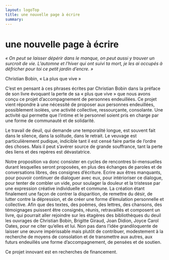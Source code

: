 ```yaml
---
layout: logoTop
title: une nouvelle page à écrire
summary:
---
```

<h1>une nouvelle page à écrire</h1>
<div class="quote">
    <em>«&nbsp;On peut se laisser dépérir dans le manque, on peut aussi y trouver un surcroit de vie. 
L’automne et l’hiver qui ont suivi ta mort, je les ai occupés à défricher pour toi ce petit jardin d’encre.&nbsp;»</em>
<p class="cite">Christian Bobin, «&nbsp;La plus que vive&nbsp;»
</p>

<p class="intro-text">
C’est en pensant à ces phrases écrites par Christian Bobin dans la préface de son livre évoquant la perte de sa «&nbsp;plus que vive&nbsp;» que nous avons conçu ce projet d’accompagnement de personnes endeuillées. 
Ce projet vient répondre à une nécessité de proposer aux personnes endeuillées, possiblement isolées, une activité collective, ressourçante, consolante. Une activité qui permette que l’intime et le personnel soient pris en charge par une forme de communauté et de solidarité.</p>
<p class="intro-text">
Le travail de deuil, qui demande une temporalité longue, est souvent fait dans le silence, dans la solitude, dans le retrait. Le veuvage est particulièrement pudique, indicible tant il est censé faire partie de l’ordre des choses. Mais il peut s’avérer source de grande souffrance, tant la perte des liens et des repères est dévastatrice.</p>
<p class="intro-text">
Notre proposition va donc consister en cycles de rencontres bi-mensuelles durant lesquelles seront proposées, en plus des échanges de paroles et de conversations libres, des consignes d’écriture. 
Ecrire aux êtres manquants, pour pouvoir continuer de dialoguer avec eux, pour intérioriser ce dialogue, pour tenter de combler un vide, pour soulager la douleur et la tristesse par une expression créative individuelle et commune. La création étant finalement une façon de contrer la disparition, de remettre du désir, de lutter contre la dépression, et de créer une forme d’émulation personnelle et collective. 
Afin que des textes, des poèmes, des lettres, des chansons, des témoignages puissent être consignés, réunis, retravaillés et composent un livre, qui pourrait aller rejoindre sur les étagères des bibliothèques du deuil les ouvrages de Christian Bobin, Brigitte Giraud, Joan Didion, Joyce Carol Oates, pour ne citer qu’elles et lui. Non pas dans l’idée grandiloquente de laisser une œuvre impérissable mais plutôt de contribuer, modestement à la recherche de moyens de consolation et de transmettre aux autres, aux futurs endeuillés une forme d’accompagnement, de pensées et de soutien.</p>
<p class="intro-text">
Ce projet innovant est en recherches de financement.</p> 

